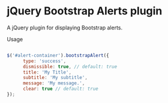 jQuery Bootstrap Alerts plugin
===========

A jQuery plugin for displaying Bootstrap alerts.

Usage
```javascript

$('#alert-container').bootstrapAlert({
      type: 'success',
      dismissible: true, // default: true
      title: 'My Title',
      subtitle: 'My subtitle',
      message: 'My message.',
      clear: true // default: true
});

```